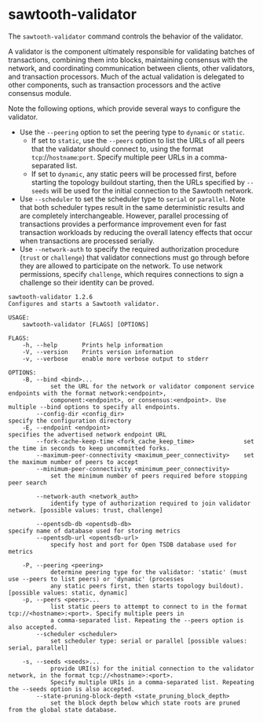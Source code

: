 # sawtooth-validator

The `sawtooth-validator` command controls the behavior of the validator.

A validator is the component ultimately responsible for validating
batches of transactions, combining them into blocks, maintaining
consensus with the network, and coordinating communication between
clients, other validators, and transaction processors. Much of the
actual validation is delegated to other components, such as transaction
processors and the active consensus module.

Note the following options, which provide several ways to configure the
validator.

-   Use the `--peering` option to set the peering type to `dynamic` or
    `static`.
    -   If set to `static`, use the `--peers` option to list the URLs of
        all peers that the validator should connect to, using the format
        `tcp`://`hostname`:`port`. Specify multiple peer
        URLs in a comma-separated list.
    -   If set to `dynamic`, any static peers will be processed first,
        before starting the topology buildout starting, then the URLs
        specified by `--seeds` will be used for the initial connection
        to the Sawtooth network.
-   Use `--scheduler` to set the scheduler type to `serial` or
    `parallel`. Note that both scheduler types result in the same
    deterministic results and are completely interchangeable. However,
    parallel processing of transactions provides a performance
    improvement even for fast transaction workloads by reducing the
    overall latency effects that occur when transactions are processed
    serially.
-   Use `--network-auth` to specify the required authorization procedure
    (`trust` or `challenge`) that validator connections must go through
    before they are allowed to participate on the network. To use
    network permissions, specify `challenge`, which requires connections
    to sign a challenge so their identity can be proved.

```console
sawtooth-validator 1.2.6
Configures and starts a Sawtooth validator.

USAGE:
    sawtooth-validator [FLAGS] [OPTIONS]

FLAGS:
    -h, --help       Prints help information
    -V, --version    Prints version information
    -v, --verbose    enable more verbose output to stderr

OPTIONS:
    -B, --bind <bind>...
            set the URL for the network or validator component service endpoints with the format network:<endpoint>,
            component:<endpoint>, or consensus:<endpoint>. Use multiple --bind options to specify all endpoints.
        --config-dir <config_dir>                                  specify the configuration directory
    -E, --endpoint <endpoint>                                      specifies the advertised network endpoint URL
        --fork-cache-keep-time <fork_cache_keep_time>              set the time in seconds to keep uncommitted forks.
        --maximum-peer-connectivity <maximum_peer_connectivity>    set the maximum number of peers to accept
        --minimum-peer-connectivity <minimum_peer_connectivity>
            set the minimum number of peers required before stopping peer search

        --network-auth <network_auth>
            identify type of authorization required to join validator network. [possible values: trust, challenge]

        --opentsdb-db <opentsdb-db>                                specify name of database used for storing metrics
        --opentsdb-url <opentsdb-url>
            specify host and port for Open TSDB database used for metrics

    -P, --peering <peering>
            determine peering type for the validator: 'static' (must use --peers to list peers) or 'dynamic' (processes
            any static peers first, then starts topology buildout). [possible values: static, dynamic]
    -p, --peers <peers>...
            list static peers to attempt to connect to in the format tcp://<hostname>:<port>. Specify multiple peers in
            a comma-separated list. Repeating the --peers option is also accepted.
        --scheduler <scheduler>
            set scheduler type: serial or parallel [possible values: serial, parallel]

    -s, --seeds <seeds>...
            provide URI(s) for the initial connection to the validator network, in the format tcp://<hostname>:<port>.
            Specify multiple URIs in a comma-separated list. Repeating the --seeds option is also accepted.
        --state-pruning-block-depth <state_pruning_block_depth>
            set the block depth below which state roots are pruned from the global state database.
```

<!--
     Copyright 2017 Intel Corporation

     Licensed under the Apache License, Version 2.0 (the "License");
     you may not use this file except in compliance with the License.
     You may obtain a copy of the License at

         http://www.apache.org/licenses/LICENSE-2.0

     Unless required by applicable law or agreed to in writing, software
     distributed under the License is distributed on an "AS IS" BASIS,
     WITHOUT WARRANTIES OR CONDITIONS OF ANY KIND, either express or implied.
     See the License for the specific language governing permissions and
     limitations under the License.

  Licensed under Creative Commons Attribution 4.0 International License
  https://creativecommons.org/licenses/by/4.0/
-->
